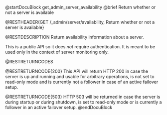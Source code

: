 
@startDocuBlock get_admin_server_availability
@brief Return whether or not a server is available

@RESTHEADER{GET /_admin/server/availability, Return whether or not a server is available}

@RESTDESCRIPTION
Return availability information about a server.

This is a public API so it does *not* require authentication. It is meant to be
used only in the context of server monitoring only.

@RESTRETURNCODES

@RESTRETURNCODE{200}
This API will return HTTP 200 in case the server is up and running and usable for
arbitrary operations, is not set to read-only mode and is currently not a follower 
in case of an active failover setup.

@RESTRETURNCODE{503}
HTTP 503 will be returned in case the server is during startup or during shutdown,
is set to read-only mode or is currently a follower in an active failover setup.
@endDocuBlock


